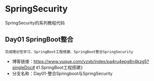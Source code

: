 # SpringSecurity
SpringSecurity的系列教程代码

## Day01 SpringBoot整合
```
完成理论性学习、SpringBoot工程搭建、SpringBoot整合SpringSecurity
```
- 博客链接：https://www.yuque.com/yzxb/index/pa4ru4epg8n4kzg5?singleDoc# 《1.SpringBoot工程搭建》
- 分支名称：Day01-整合Springboot与SpringSecurity
